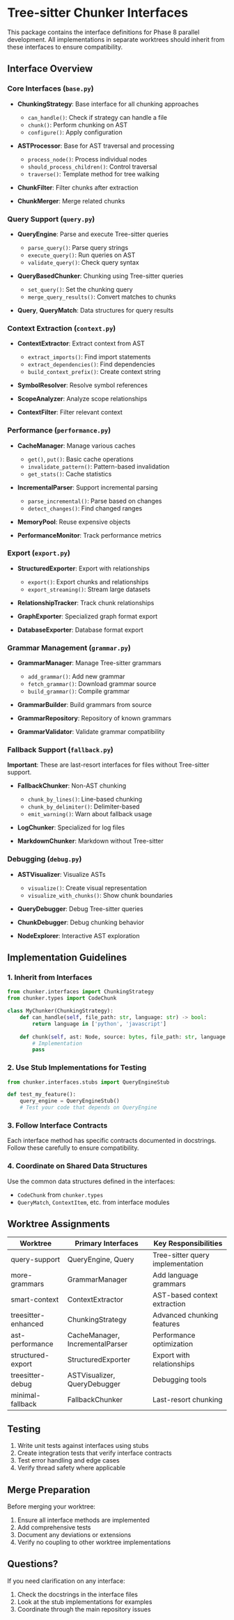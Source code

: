 # Tree-sitter Chunker Interfaces

This package contains the interface definitions for Phase 8 parallel development. All implementations in separate worktrees should inherit from these interfaces to ensure compatibility.

## Interface Overview

### Core Interfaces (`base.py`)

- **ChunkingStrategy**: Base interface for all chunking approaches
  - `can_handle()`: Check if strategy can handle a file
  - `chunk()`: Perform chunking on AST
  - `configure()`: Apply configuration

- **ASTProcessor**: Base for AST traversal and processing
  - `process_node()`: Process individual nodes
  - `should_process_children()`: Control traversal
  - `traverse()`: Template method for tree walking

- **ChunkFilter**: Filter chunks after extraction
- **ChunkMerger**: Merge related chunks

### Query Support (`query.py`)

- **QueryEngine**: Parse and execute Tree-sitter queries
  - `parse_query()`: Parse query strings
  - `execute_query()`: Run queries on AST
  - `validate_query()`: Check query syntax

- **QueryBasedChunker**: Chunking using Tree-sitter queries
  - `set_query()`: Set the chunking query
  - `merge_query_results()`: Convert matches to chunks

- **Query**, **QueryMatch**: Data structures for query results

### Context Extraction (`context.py`)

- **ContextExtractor**: Extract context from AST
  - `extract_imports()`: Find import statements
  - `extract_dependencies()`: Find dependencies
  - `build_context_prefix()`: Create context string

- **SymbolResolver**: Resolve symbol references
- **ScopeAnalyzer**: Analyze scope relationships
- **ContextFilter**: Filter relevant context

### Performance (`performance.py`)

- **CacheManager**: Manage various caches
  - `get()`, `put()`: Basic cache operations
  - `invalidate_pattern()`: Pattern-based invalidation
  - `get_stats()`: Cache statistics

- **IncrementalParser**: Support incremental parsing
  - `parse_incremental()`: Parse based on changes
  - `detect_changes()`: Find changed ranges

- **MemoryPool**: Reuse expensive objects
- **PerformanceMonitor**: Track performance metrics

### Export (`export.py`)

- **StructuredExporter**: Export with relationships
  - `export()`: Export chunks and relationships
  - `export_streaming()`: Stream large datasets

- **RelationshipTracker**: Track chunk relationships
- **GraphExporter**: Specialized graph format export
- **DatabaseExporter**: Database format export

### Grammar Management (`grammar.py`)

- **GrammarManager**: Manage Tree-sitter grammars
  - `add_grammar()`: Add new grammar
  - `fetch_grammar()`: Download grammar source
  - `build_grammar()`: Compile grammar

- **GrammarBuilder**: Build grammars from source
- **GrammarRepository**: Repository of known grammars
- **GrammarValidator**: Validate grammar compatibility

### Fallback Support (`fallback.py`)

**Important**: These are last-resort interfaces for files without Tree-sitter support.

- **FallbackChunker**: Non-AST chunking
  - `chunk_by_lines()`: Line-based chunking
  - `chunk_by_delimiter()`: Delimiter-based
  - `emit_warning()`: Warn about fallback usage

- **LogChunker**: Specialized for log files
- **MarkdownChunker**: Markdown without Tree-sitter

### Debugging (`debug.py`)

- **ASTVisualizer**: Visualize ASTs
  - `visualize()`: Create visual representation
  - `visualize_with_chunks()`: Show chunk boundaries

- **QueryDebugger**: Debug Tree-sitter queries
- **ChunkDebugger**: Debug chunking behavior
- **NodeExplorer**: Interactive AST exploration

## Implementation Guidelines

### 1. Inherit from Interfaces

```python
from chunker.interfaces import ChunkingStrategy
from chunker.types import CodeChunk

class MyChunker(ChunkingStrategy):
    def can_handle(self, file_path: str, language: str) -> bool:
        return language in ['python', 'javascript']
    
    def chunk(self, ast: Node, source: bytes, file_path: str, language: str) -> List[CodeChunk]:
        # Implementation
        pass
```

### 2. Use Stub Implementations for Testing

```python
from chunker.interfaces.stubs import QueryEngineStub

def test_my_feature():
    query_engine = QueryEngineStub()
    # Test your code that depends on QueryEngine
```

### 3. Follow Interface Contracts

Each interface method has specific contracts documented in docstrings. Follow these carefully to ensure compatibility.

### 4. Coordinate on Shared Data Structures

Use the common data structures defined in the interfaces:
- `CodeChunk` from `chunker.types`
- `QueryMatch`, `ContextItem`, etc. from interface modules

## Worktree Assignments

| Worktree | Primary Interfaces | Key Responsibilities |
|----------|-------------------|---------------------|
| query-support | QueryEngine, Query | Tree-sitter query implementation |
| more-grammars | GrammarManager | Add language grammars |
| smart-context | ContextExtractor | AST-based context extraction |
| treesitter-enhanced | ChunkingStrategy | Advanced chunking features |
| ast-performance | CacheManager, IncrementalParser | Performance optimization |
| structured-export | StructuredExporter | Export with relationships |
| treesitter-debug | ASTVisualizer, QueryDebugger | Debugging tools |
| minimal-fallback | FallbackChunker | Last-resort chunking |

## Testing

1. Write unit tests against interfaces using stubs
2. Create integration tests that verify interface contracts
3. Test error handling and edge cases
4. Verify thread safety where applicable

## Merge Preparation

Before merging your worktree:
1. Ensure all interface methods are implemented
2. Add comprehensive tests
3. Document any deviations or extensions
4. Verify no coupling to other worktree implementations

## Questions?

If you need clarification on any interface:
1. Check the docstrings in the interface files
2. Look at the stub implementations for examples
3. Coordinate through the main repository issues